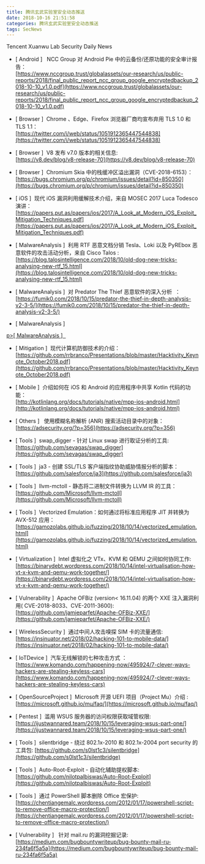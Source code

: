 ```yaml
---
title: 腾讯玄武实验室安全动态推送
date: 2018-10-16 21:51:58
categories: 腾讯玄武实验室安全动态推送
tags: SecNews
---
```


Tencent Xuanwu Lab Security Daily News  
* [ Android ]   NCC Group 对 Android Pie 中的云备份/还原功能的安全审计报告：   
[https://www.nccgroup.trust/globalassets/our-research/us/public-reports/2018/final_public_report_ncc_group_google_encryptedbackup_2018-10-10_v1.0.pdf](https://www.nccgroup.trust/globalassets/our-research/us/public-reports/2018/final_public_report_ncc_group_google_encryptedbackup_2018-10-10_v1.0.pdf)  

* [ Browser ]  Chrome 、Edge、Firefox 浏览器厂商均宣布弃用 TLS 1.0 和 TLS 1.1：   
[https://twitter.com/i/web/status/1051912365447544838](https://twitter.com/i/web/status/1051912365447544838)  

* [ Browser ]  V8 发布 v7.0 版本的相关信息:   
[https://v8.dev/blog/v8-release-70](https://v8.dev/blog/v8-release-70)  

* [ Browser ]  Chromium Skia 中的栈缓冲区溢出漏洞（CVE-2018-6153）：   
[https://bugs.chromium.org/p/chromium/issues/detail?id=850350](https://bugs.chromium.org/p/chromium/issues/detail?id=850350)  

* [ iOS ]  现代 iOS 漏洞利用缓解技术介绍，来自 MOSEC 2017 Luca Todesco 演讲：   
[https://papers.put.as/papers/ios/2017/A_Look_at_Modern_iOS_Exploit_Mitigation_Techniques.pdf](https://papers.put.as/papers/ios/2017/A_Look_at_Modern_iOS_Exploit_Mitigation_Techniques.pdf)  

* [ MalwareAnalysis ]  利用 RTF 恶意文档分销 Tesla、Loki 以及 PyREbox 恶意软件的攻击活动分析，来自 Cisco Talos :   
[https://blog.talosintelligence.com/2018/10/old-dog-new-tricks-analysing-new-rtf_15.html](https://blog.talosintelligence.com/2018/10/old-dog-new-tricks-analysing-new-rtf_15.html)  

* [ MalwareAnalysis ]  对 Predator The Thief 恶意软件的深入分析  ：   
[https://fumik0.com/2018/10/15/predator-the-thief-in-depth-analysis-v2-3-5/](https://fumik0.com/2018/10/15/predator-the-thief-in-depth-analysis-v2-3-5/)  

* [ MalwareAnalysis ]  
                                
[p><span class="category">[ MalwareAnalysis ]</span>  
                                ]( class="category">[ MalwareAnalysis ]</span>  
                                )  

* [ Mitigation ]  现代计算机防御技术的介绍：   
[https://github.com/rrbranco/Presentations/blob/master/Hacktivity_Keynote_October2018.pdf](https://github.com/rrbranco/Presentations/blob/master/Hacktivity_Keynote_October2018.pdf)  

* [ Mobile ]  介绍如何在 iOS 和 Android 的应用程序中共享 Kotlin 代码的功能：   
[http://kotlinlang.org/docs/tutorials/native/mpp-ios-android.html](http://kotlinlang.org/docs/tutorials/native/mpp-ios-android.html)  

* [ Others ]   使用模糊名称解析 (ANR) 搜索活动目录中的对象：   
[https://adsecurity.org/?p=356](https://adsecurity.org/?p=356)  

* [ Tools ]  swap_digger - 针对 Linux swap 进行取证分析的工具:   
[https://github.com/sevagas/swap_digger](https://github.com/sevagas/swap_digger)  

* [ Tools ]  ja3 - 创建 SSL/TLS 客户端指纹协助威胁情报分析的脚本：   
[https://github.com/salesforce/ja3](https://github.com/salesforce/ja3)  

* [ Tools ]  llvm-mctoll - 静态将二进制文件转换为 LLVM IR 的工具：   
[https://github.com/Microsoft/llvm-mctoll](https://github.com/Microsoft/llvm-mctoll)  

* [ Tools ]  Vectorized Emulation：如何通过将标准应用程序 JIT 并转换为 AVX-512 应用：   
[https://gamozolabs.github.io/fuzzing/2018/10/14/vectorized_emulation.html](https://gamozolabs.github.io/fuzzing/2018/10/14/vectorized_emulation.html)  

* [ Virtualization ]  Intel 虚拟化之 VTx、KVM 和 QEMU 之间如何协同工作:   
[https://binarydebt.wordpress.com/2018/10/14/intel-virtualisation-how-vt-x-kvm-and-qemu-work-together/](https://binarydebt.wordpress.com/2018/10/14/intel-virtualisation-how-vt-x-kvm-and-qemu-work-together/)  

* [ Vulnerability ]  Apache OFBiz (version&lt; 16.11.04) 的两个 XXE 注入漏洞利用( CVE-2018-8033、CVE-2011-3600):   
[https://github.com/jamieparfet/Apache-OFBiz-XXE/](https://github.com/jamieparfet/Apache-OFBiz-XXE/)  

* [ WirelessSecurity ]  通过中间人攻击嗅探 SIM 卡的流量通信:   
[https://insinuator.net/2018/02/hacking-101-to-mobile-data/](https://insinuator.net/2018/02/hacking-101-to-mobile-data/)  

* [ IoTDevice ]  汽车无线解锁的七种攻击方式 ： 
[https://www.komando.com/happening-now/495924/7-clever-ways-hackers-are-stealing-keyless-cars](https://www.komando.com/happening-now/495924/7-clever-ways-hackers-are-stealing-keyless-cars)  

* [ OpenSourceProject ]  Microsoft 开源 UEFI 项目（Project Mu）介绍  : 
[https://microsoft.github.io/mu/faq/](https://microsoft.github.io/mu/faq/)  

* [ Pentest ]  滥用 WSUS 服务器的访问权限获取域管权限: 
[https://ijustwannared.team/2018/10/15/leveraging-wsus-part-one/](https://ijustwannared.team/2018/10/15/leveraging-wsus-part-one/)  

* [ Tools ]  silentbridge - 绕过 802.1x-2010 和 802.1x-2004  port security 的工具包: 
[https://github.com/s0lst1c3/silentbridge](https://github.com/s0lst1c3/silentbridge)  

* [ Tools ]  Auto-Root-Exploit - 自动化辅助提权脚本: 
[https://github.com/nilotpalbiswas/Auto-Root-Exploit](https://github.com/nilotpalbiswas/Auto-Root-Exploit)  

* [ Tools ]  通过 PowerShell 脚本删除 Office 宏保护: 
[https://chentiangemalc.wordpress.com/2012/01/17/powershell-script-to-remove-office-macro-protection/](https://chentiangemalc.wordpress.com/2012/01/17/powershell-script-to-remove-office-macro-protection/)  

* [ Vulnerability ]   针对 mail.ru 的漏洞挖掘记录: 
[https://medium.com/bugbountywriteup/bug-bounty-mail-ru-234fa6f5a5a](https://medium.com/bugbountywriteup/bug-bounty-mail-ru-234fa6f5a5a)  

